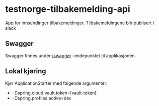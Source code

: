 # testnorge-tilbakemelding-api
App for innsendinger tilbakemeldinger. Tilbakemeldingene blir publisert i slack

## Swagger
Swagger finnes under [/swagger](https://testnorge-tilbakemelding-api.dev.adeo.no/swagger) -endepunktet til applikasjonen.

## Lokal kjøring
Kjør ApplicationStarter med følgende argumenter:
 - -Dspring.cloud.vault.token=[vault-token]
 - -Dspring.profiles.active=dev